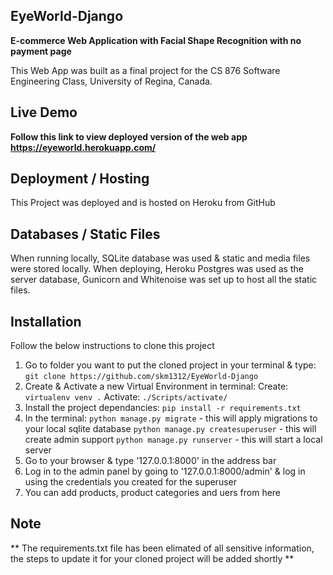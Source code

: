 ## EyeWorld-Django

**E-commerce Web Application with Facial Shape Recognition with no payment page**

This Web App was built as a final project for the CS 876 Software Engineering Class, University of Regina, Canada.

## Live Demo

**Follow this link to view deployed version of the web app https://eyeworld.herokuapp.com/**


## Deployment / Hosting

This Project was deployed and is hosted on Heroku from GitHub

## Databases / Static Files

When running locally, SQLite database was used & static and media files were stored locally. 
When deploying, Heroku Postgres was used as the server database, Gunicorn and Whitenoise was set 
up to host all the static files.

## Installation

Follow the below instructions to clone this project

1. Go to folder you want to put the cloned project in your terminal & type:
    `git clone https://github.com/skm1312/EyeWorld-Django`
2. Create & Activate a new Virtual Environment in terminal:
    Create: `virtualenv venv .`
    Activate: `./Scripts/activate/`
3. Install the project dependancies:
    `pip install -r requirements.txt`
4. In the terminal:
    `python manage.py migrate` - this will apply migrations to your local sqlite database
    `python manage.py createsuperuser` - this will create admin support
    `python manage.py runserver` - this will start a local server
5. Go to your browser & type '127.0.0.1:8000' in the address bar
6. Log in to the admin panel by going to '127.0.0.1:8000/admin' & log in using the credentials you created for the superuser
7. You can add products, product categories and uers from here

## Note

** The requirements.txt file has been elimated of all sensitive information, the steps to update it for your cloned project will be added shortly **
